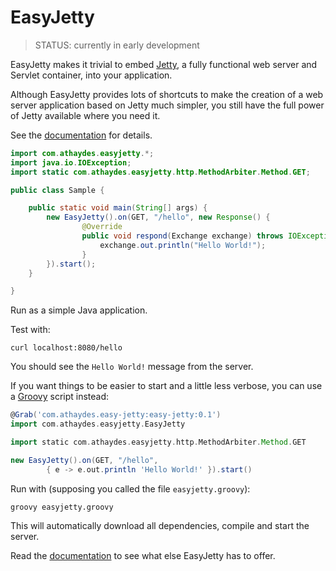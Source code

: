 # EasyJetty

> STATUS: currently in early development

EasyJetty makes it trivial to embed [Jetty](http://www.eclipse.org/jetty/),
a fully functional web server and Servlet container, into your application.

Although EasyJetty provides lots of shortcuts to make the creation of a web server application
based on Jetty much simpler, you still have the full power of Jetty available where you need it.

See the [documentation](https://github.com/renatoathaydes/easy-jetty/wiki) for details.

```java
import com.athaydes.easyjetty.*;
import java.io.IOException;
import static com.athaydes.easyjetty.http.MethodArbiter.Method.GET;

public class Sample {

    public static void main(String[] args) {
        new EasyJetty().on(GET, "/hello", new Response() {
                @Override
                public void respond(Exchange exchange) throws IOException {
                    exchange.out.println("Hello World!");
                }
        }).start();
    }

}
```

Run as a simple Java application.

Test with:

```
curl localhost:8080/hello
```

You should see the `Hello World!` message from the server.


If you want things to be easier to start and a little less verbose, you can use a [Groovy](http://beta.groovy-lang.org/docs/latest/html/documentation/)
script instead:

```groovy
@Grab('com.athaydes.easy-jetty:easy-jetty:0.1')
import com.athaydes.easyjetty.EasyJetty

import static com.athaydes.easyjetty.http.MethodArbiter.Method.GET

new EasyJetty().on(GET, "/hello",
        { e -> e.out.println 'Hello World!' }).start()
```

Run with (supposing you called the file `easyjetty.groovy`):

```
groovy easyjetty.groovy
```

This will automatically download all dependencies, compile and start the server.


Read the [documentation](https://github.com/renatoathaydes/easy-jetty/wiki) to see what else EasyJetty has to offer.
